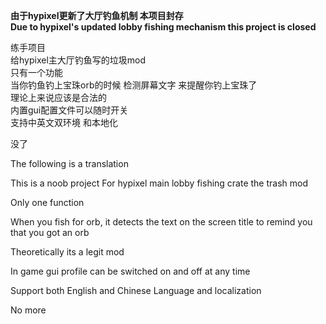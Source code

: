 **由于hypixel更新了大厅钓鱼机制 本项目封存**  
**Due to hypixel's updated lobby fishing mechanism this project is closed**  
  
练手项目  
给hypixel主大厅钓鱼写的垃圾mod  
只有一个功能  
当你钓鱼钓上宝珠orb的时候 检测屏幕文字 来提醒你钓上宝珠了  
理论上来说应该是合法的  
内置gui配置文件可以随时开关  
支持中英文双环境 和本地化  
  
没了  
  
The following is a translation

This is a noob project
For hypixel main lobby fishing crate the trash mod

Only one function

When you fish for orb, it detects the text on the screen title to remind you that you got an orb

Theoretically its a legit mod

In game gui profile can be switched on and off at any time

Support both English and Chinese Language and localization

No more
